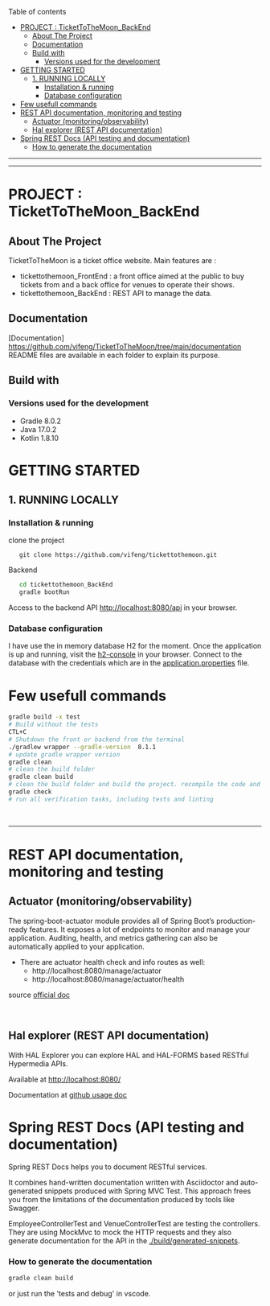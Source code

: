 Table of contents

- [PROJECT : TicketToTheMoon_BackEnd](#project--tickettothemoon_backend)
  - [About The Project](#about-the-project)
  - [Documentation](#documentation)
  - [Build with](#build-with)
    - [Versions used for the development](#versions-used-for-the-development)
- [GETTING STARTED](#getting-started)
  - [1. RUNNING LOCALLY](#1-running-locally)
    - [Installation \& running](#installation--running)
    - [Database configuration](#database-configuration)
- [Few usefull commands](#few-usefull-commands)
- [REST API documentation, monitoring and testing](#rest-api-documentation-monitoring-and-testing)
  - [Actuator (monitoring/observability)](#actuator-monitoringobservability)
  - [Hal explorer (REST API documentation)](#hal-explorer-rest-api-documentation)
- [Spring REST Docs (API testing and documentation)](#spring-rest-docs-api-testing-and-documentation)
  - [How to generate the documentation](#how-to-generate-the-documentation)

---

---

# PROJECT : TicketToTheMoon_BackEnd

## About The Project

TicketToTheMoon is a ticket office website. Main features are :

- tickettothemoon_FrontEnd : a front office aimed at the public to buy tickets from and a back office for venues to operate their shows.
- tickettothemoon_BackEnd : REST API to manage the data.

## Documentation

[Documentation] https://github.com/vifeng/TicketToTheMoon/tree/main/documentation  
README files are available in each folder to explain its purpose.

## Build with

### Versions used for the development

- Gradle 8.0.2
- Java 17.0.2
- Kotlin 1.8.10

# GETTING STARTED

## 1. RUNNING LOCALLY

### Installation & running

clone the project

```
   git clone https://github.com/vifeng/tickettothemoon.git
```

Backend

```sh
   cd tickettothemoon_BackEnd
   gradle bootRun
```

Access to the backend API [http://localhost:8080/api](http://localhost:8080/api) in your browser.

### Database configuration

I have use the in memory database H2 for the moment. Once the application is up and running, visit the [h2-console](http://localhost:8080/h2-console) in your browser.
Connect to the database with the credentials which are in the [application.properties](src/main/resources/application.properties) file.
</br>

# Few usefull commands

```sh
gradle build -x test
# Build without the tests
CTL+C
# Shutdown the front or backend from the terminal
./gradlew wrapper --gradle-version  8.1.1
# update gradle wrapper version
gradle clean
# clean the build folder
gradle clean build
# clean the build folder and build the project. recompile the code and execute the Test.
gradle check
# run all verification tasks, including tests and linting
```

<br>

---

# REST API documentation, monitoring and testing

## Actuator (monitoring/observability)

The spring-boot-actuator module provides all of Spring Boot’s production-ready features. It exposes a lot of endpoints to monitor and manage your application. Auditing, health, and metrics gathering can also be automatically applied to your application.

- There are actuator health check and info routes as well:
  - http://localhost:8080/manage/actuator
  - http://localhost:8080/manage/actuator/health

source [official doc](https://docs.spring.io/spring-boot/docs/current/reference/html/actuator.html)

<br>

## Hal explorer (REST API documentation)

With HAL Explorer you can explore HAL and HAL-FORMS based RESTful Hypermedia APIs.

Available at [http://localhost:8080/](http://localhost:8080/)

Documentation at [github usage doc](https://toedter.github.io/hal-explorer/release/reference-doc/#usage)

# Spring REST Docs (API testing and documentation)

Spring REST Docs helps you to document RESTful services.

It combines hand-written documentation written with Asciidoctor and auto-generated snippets produced with Spring MVC Test. This approach frees you from the limitations of the documentation produced by tools like Swagger.

EmployeeControllerTest and VenueControllerTest are testing the controllers. They are using MockMvc to mock the HTTP requests and they also generate documentation for the API in the [./build/generated-snippets](./build/generated-snippets).

### How to generate the documentation

```sh
gradle clean build
```

or just run the 'tests and debug' in vscode.
